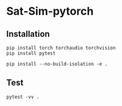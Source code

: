 # Sat-Sim-pytorch

## Installation
```
pip install torch torchaudio torchvision
pip install pytest

pip install --no-build-isolation -e .
```

## Test
```
pytest -vv .
```